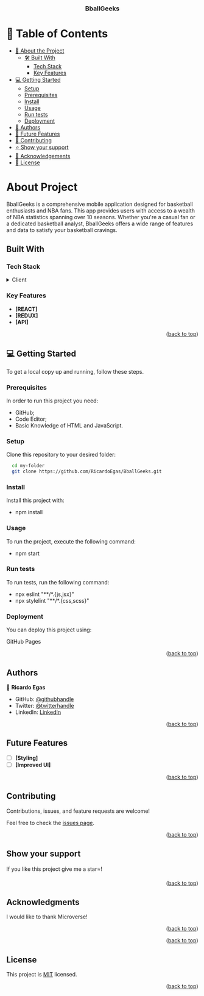 <a name="readme-top"></a>

<div align="center">
 

  <h3><b>BballGeeks</b></h3>

</div>

# 📗 Table of Contents

- [📖 About the Project](#about-project)
  - [🛠 Built With](#built-with)
    - [Tech Stack](#tech-stack)
    - [Key Features](#key-features)
- [💻 Getting Started](#getting-started)
  - [Setup](#setup)
  - [Prerequisites](#prerequisites)
  - [Install](#install)
  - [Usage](#usage)
  - [Run tests](#run-tests)
  - [Deployment](#deployment)
- [👥 Authors](#authors)
- [🔭 Future Features](#future-features)
- [🤝 Contributing](#contributing)
- [⭐️ Show your support](#show-your-support)
- [🙏 Acknowledgements](#acknowledgments)
- [📝 License](#license)

<!-- PROJECT DESCRIPTION -->

# About Project

BballGeeks is a comprehensive mobile application designed for basketball enthusiasts and NBA fans. This app provides users with access to a wealth of NBA statistics spanning over 10 seasons. Whether you're a casual fan or a dedicated basketball analyst, BballGeeks offers a wide range of features and data to satisfy your basketball cravings.

## Built With

### Tech Stack 

<details>
  <summary>Client</summary>
  <ul>
    <li><a href="">REACT</a></li>
    <li><a href="">REDUX</a></li>
    <li><a href="">CSS</a></li>
  </ul>
</details>

### Key Features


- **[REACT]**
- **[REDUX]**
- **[API]**



<p align="right">(<a href="#readme-top">back to top</a>)</p>

## 💻 Getting Started


To get a local copy up and running, follow these steps.

### Prerequisites

In order to run this project you need: 
- GitHub;
- Code Editor;
- Basic Knowledge of HTML and JavaScript.


### Setup

Clone this repository to your desired folder:
```sh
  cd my-folder
  git clone https://github.com/RicardoEgas/BballGeeks.git
```


### Install

Install this project with:
- npm install

### Usage

To run the project, execute the following command:

- npm start

### Run tests

To run tests, run the following command:

- npx eslint "**/*.{js,jsx}"
- npx stylelint "**/*.{css,scss}"


### Deployment

You can deploy this project using:

GitHub Pages


<p align="right">(<a href="#readme-top">back to top</a>)</p>

## Authors 


👤 **Ricardo Egas**

- GitHub: [@githubhandle](https://github.com/RicardoEgas)
- Twitter: [@twitterhandle](https://twitter.com/RjEgas)
- LinkedIn: [LinkedIn](https://www.linkedin.com/in/ricardo-egas-952125136)


<p align="right">(<a href="#readme-top">back to top</a>)</p>

##  Future Features 


- [ ] **[Styling]**
- [ ] **[Improved UI]**

<p align="right">(<a href="#readme-top">back to top</a>)</p>

##  Contributing <a name="contributing"></a>


Contributions, issues, and feature requests are welcome!

Feel free to check the [issues page](../../issues/).

<p align="right">(<a href="#readme-top">back to top</a>)</p>

##  Show your support 


If you like this project give me a star⭐️!

<p align="right">(<a href="#readme-top">back to top</a>)</p>

##  Acknowledgments

I would like to thank Microverse!

<p align="right">(<a href="#readme-top">back to top</a>)</p>

<p align="right">(<a href="#readme-top">back to top</a>)</p>

##  License 

This project is [MIT](./LICENSE) licensed.


<p align="right">(<a href="#readme-top">back to top</a>)</p>
